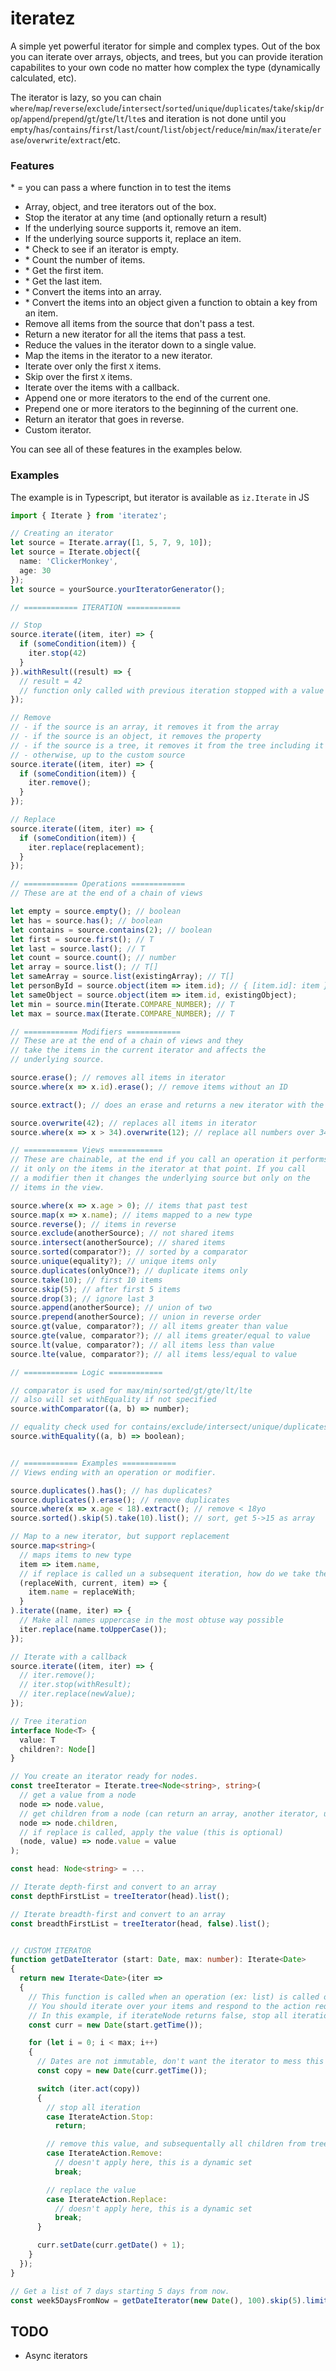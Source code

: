 # iteratez

A simple yet powerful iterator for simple and complex types. Out of the box you can iterate over arrays, objects, and trees, but you can provide iteration capabilites to your own code no matter how complex the type (dynamically calculated, etc).

The iterator is lazy, so you can chain `where`/`map`/`reverse`/`exclude`/`intersect`/`sorted`/`unique`/`duplicates`/`take`/`skip`/`drop`/`append`/`prepend`/`gt`/`gte`/`lt`/`lte`s and iteration is not done until you `empty`/`has`/`contains`/`first`/`last`/`count`/`list`/`object`/`reduce`/`min`/`max`/`iterate`/`erase`/`overwrite`/`extract`/etc.

### Features
\* = you can pass a where function in to test the items

- Array, object, and tree iterators out of the box.
- Stop the iterator at any time (and optionally return a result)
- If the underlying source supports it, remove an item.
- If the underlying source supports it, replace an item.
- \* Check to see if an iterator is empty.
- \* Count the number of items.
- \* Get the first item.
- \* Get the last item.
- \* Convert the items into an array.
- \* Convert the items into an object given a function to obtain a key from an item.
- Remove all items from the source that don't pass a test.
- Return a new iterator for all the items that pass a test.
- Reduce the values in the iterator down to a single value.
- Map the items in the iterator to a new iterator.
- Iterate over only the first `X` items.
- Skip over the first `X` items.
- Iterate over the items with a callback.
- Append one or more iterators to the end of the current one.
- Prepend one or more iterators to the beginning of the current one.
- Return an iterator that goes in reverse.
- Custom iterator.

You can see all of these features in the examples below.

### Examples
The example is in Typescript, but iterator is available as `iz.Iterate` in JS

```typescript
import { Iterate } from 'iteratez';

// Creating an iterator
let source = Iterate.array([1, 5, 7, 9, 10]);
let source = Iterate.object({
  name: 'ClickerMonkey',
  age: 30
});
let source = yourSource.yourIteratorGenerator();

// ============ ITERATION ============ 

// Stop
source.iterate((item, iter) => {
  if (someCondition(item)) {
    iter.stop(42)
  }
}).withResult((result) => {
  // result = 42
  // function only called with previous iteration stopped with a value
});

// Remove
// - if the source is an array, it removes it from the array
// - if the source is an object, it removes the property
// - if the source is a tree, it removes it from the tree including it's children
// - otherwise, up to the custom source
source.iterate((item, iter) => {
  if (someCondition(item)) {
    iter.remove();
  }
});

// Replace
source.iterate((item, iter) => {
  if (someCondition(item)) {
    iter.replace(replacement);
  }
});

// ============ Operations ============ 
// These are at the end of a chain of views

let empty = source.empty(); // boolean
let has = source.has(); // boolean
let contains = source.contains(2); // boolean
let first = source.first(); // T
let last = source.last(); // T
let count = source.count(); // number
let array = source.list(); // T[]
let sameArray = source.list(existingArray); // T[]
let personById = source.object(item => item.id); // { [item.id]: item }
let sameObject = source.object(item => item.id, existingObject);
let min = source.min(Iterate.COMPARE_NUMBER); // T
let max = source.max(Iterate.COMPARE_NUMBER); // T

// ============ Modifiers ============ 
// These are at the end of a chain of views and they
// take the items in the current iterator and affects the
// underlying source.

source.erase(); // removes all items in iterator
source.where(x => x.id).erase(); // remove items without an ID

source.extract(); // does an erase and returns a new iterator with the removed items

source.overwrite(42); // replaces all items in iterator
source.where(x => x > 34).overwrite(12); // replace all numbers over 34 with 12

// ============ Views ============ 
// These are chainable, at the end if you call an operation it performs
// it only on the items in the iterator at that point. If you call
// a modifier then it changes the underlying source but only on the
// items in the view.

source.where(x => x.age > 0); // items that past test
source.map(x => x.name); // items mapped to a new type
source.reverse(); // items in reverse
source.exclude(anotherSource); // not shared items
source.intersect(anotherSource); // shared items
source.sorted(comparator?); // sorted by a comparator
source.unique(equality?); // unique items only
source.duplicates(onlyOnce?); // duplicate items only
source.take(10); // first 10 items
source.skip(5); // after first 5 items
source.drop(3); // ignore last 3
source.append(anotherSource); // union of two
source.prepend(anotherSource); // union in reverse order
source.gt(value, comparator?); // all items greater than value
source.gte(value, comparator?); // all items greater/equal to value
source.lt(value, comparator?); // all items less than value
source.lte(value, comparator?); // all items less/equal to value

// ============ Logic ============ 

// comparator is used for max/min/sorted/gt/gte/lt/lte
// also will set withEquality if not specified
source.withComparator((a, b) => number); 

// equality check used for contains/exclude/intersect/unique/duplicates
source.withEquality((a, b) => boolean);


// ============ Examples ============ 
// Views ending with an operation or modifier.

source.duplicates().has(); // has duplicates?
source.duplicates().erase(); // remove duplicates
source.where(x => x.age < 18).extract(); // remove < 18yo
source.sorted().skip(5).take(10).list(); // sort, get 5->15 as array

// Map to a new iterator, but support replacement
source.map<string>(
  // maps items to new type
  item => item.name, 
  // if replace is called un a subsequent iteration, how do we take the mapped value and apply it back to the original item?         
  (replaceWith, current, item) => {
    item.name = replaceWith;
  }
).iterate((name, iter) => {
  // Make all names uppercase in the most obtuse way possible
  iter.replace(name.toUpperCase());
});

// Iterate with a callback
source.iterate((item, iter) => {
  // iter.remove();
  // iter.stop(withResult);
  // iter.replace(newValue);
});

// Tree iteration
interface Node<T> {
  value: T
  children?: Node[]
}

// You create an iterator ready for nodes.
const treeIterator = Iterate.tree<Node<string>, string>(
  // get a value from a node
  node => node.value,
  // get children from a node (can return an array, another iterator, undefined, or null)
  node => node.children,
  // if replace is called, apply the value (this is optional)
  (node, value) => node.value = value
);

const head: Node<string> = ...

// Iterate depth-first and convert to an array
const depthFirstList = treeIterator(head).list();

// Iterate breadth-first and convert to an array
const breadthFirstList = treeIterator(head, false).list();


// CUSTOM ITERATOR
function getDateIterator (start: Date, max: number): Iterate<Date>
{
  return new Iterate<Date>(iter => 
  {
    // This function is called when an operation (ex: list) is called on iter
    // You should iterate over your items and respond to the action requested
    // In this example, if iterateNode returns false, stop all iteration
    const curr = new Date(start.getTime());

    for (let i = 0; i < max; i++)
    {
      // Dates are not immutable, don't want the iterator to mess this up.
      const copy = new Date(curr.getTime());

      switch (iter.act(copy)) 
      {
        // stop all iteration
        case IterateAction.Stop:
          return;

        // remove this value, and subsequentally all children from tree
        case IterateAction.Remove:
          // doesn't apply here, this is a dynamic set
          break;

        // replace the value
        case IterateAction.Replace:
          // doesn't apply here, this is a dynamic set
          break;
      }

      curr.setDate(curr.getDate() + 1);
    }
  });
}

// Get a list of 7 days starting 5 days from now.
const week5DaysFromNow = getDateIterator(new Date(), 100).skip(5).limit(7).list();
```

## TODO

- Async iterators